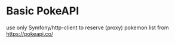 Basic PokeAPI
=============

use only Symfony/http-client to reserve (proxy) pokemon list from  https://pokeapi.co/